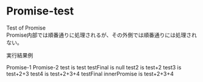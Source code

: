 # Promise-test
Test of Promise  
Promise内部では順番通りに処理されるが、その外側では順番通りには処理されない。

実行結果例

Promise-1
Promise-2
test is test
testFinal is null
test2 is test+2
test3 is test+2+3
test4 is test+2+3+4
testFinal innerPromise is test+2+3+4